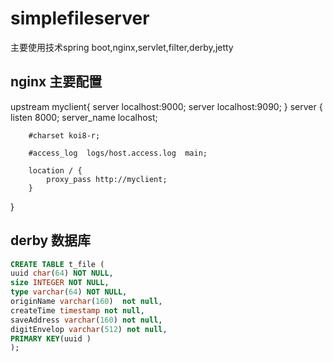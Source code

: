 # simplefileserver
主要使用技术spring boot,nginx,servlet,filter,derby,jetty
## nginx 主要配置
upstream myclient{
	server localhost:9000;
	server localhost:9090;
}
server {
        listen       8000;
        server_name  localhost;

        #charset koi8-r;

        #access_log  logs/host.access.log  main;

        location / {
			proxy_pass http://myclient;
        }
}
## derby 数据库
```sql 
CREATE TABLE t_file ( 
uuid char(64) NOT NULL,
size INTEGER NOT NULL, 
type varchar(64) NOT NULL, 
originName varchar(160)  not null, 
createTime timestamp not null,
saveAddress varchar(160) not null,
digitEnvelop varchar(512) not null,
PRIMARY KEY(uuid )
);
